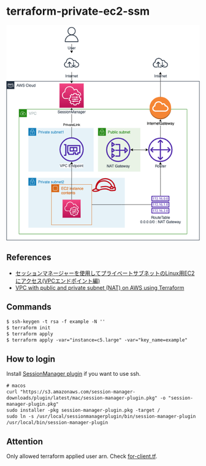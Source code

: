 # terraform-private-ec2-ssm

![img](./imgs/arch.png)

## References

- [セッションマネージャーを使用してプライベートサブネットのLinux用EC2にアクセス(VPCエンドポイント編)](https://dev.classmethod.jp/articles/terraform-session-manager-linux-ec2-vpcendpoint/)
- [VPC with public and private subnet (NAT) on AWS using Terraform](https://medium.com/@kuldeep.rajpurohit/vpc-with-public-and-private-subnet-nat-on-aws-using-terraform-85a18d17c95e)

## Commands

```
$ ssh-keygen -t rsa -f example -N ''
$ terraform init
$ terraform apply
$ terraform apply -var="instance=c5.large" -var="key_name=example"
```

## How to login 
Install [SessionManager plugin](https://docs.aws.amazon.com/ja_jp/systems-manager/latest/userguide/session-manager-working-with-install-plugin.html#install-plugin-verify) if you want to use ssh.

```shell
# macos
curl "https://s3.amazonaws.com/session-manager-downloads/plugin/latest/mac/session-manager-plugin.pkg" -o "session-manager-plugin.pkg"
sudo installer -pkg session-manager-plugin.pkg -target /
sudo ln -s /usr/local/sessionmanagerplugin/bin/session-manager-plugin /usr/local/bin/session-manager-plugin
```

## Attention
Only allowed terraform applied user arn. Check [for-client.tf](./for-client.tf).